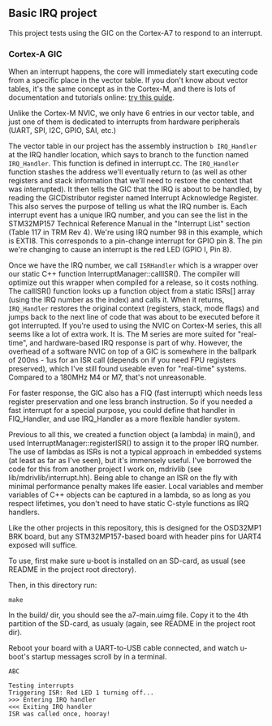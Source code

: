## Basic IRQ project

This project tests using the GIC on the Cortex-A7 to respond to an interrupt.

### Cortex-A GIC
When an interrupt happens, the core will immediately start executing code from
a specific place in the vector table. If you don't know about vector tables,
it's the same concept as in the Cortex-M, and there is lots of documentation
and tutorials online: [try this
guide](https://interrupt.memfault.com/blog/arm-cortex-m-exceptions-and-nvic).

Unlike the Cortex-M NVIC, we only have 6 entries in our vector table, and just one of them is dedicated to interrupts from hardware peripherals (UART, SPI, I2C, GPIO, SAI, etc.)

The vector table in our project has the assembly instruction `b IRQ_Handler` at
the IRQ handler location, which says to branch to the function named
`IRQ_Handler`. This function is defined in interrupt.cc.  The `IRQ_Handler`
function stashes the address we'll eventually return to (as well as other
registers and stack information that we'll need to restore the context that was
interrupted). It then tells the GIC that the IRQ is about to be handled, by
reading the GICDistributor register named Interrupt Acknowledge Register. This
also serves the purpose of telling us what the IRQ number is. Each interrupt
event has a unique IRQ number, and you can see the list in the STM32MP157
Technical Reference Manual in the "Interrupt List" section (Table 117 in TRM
Rev 4). We're using IRQ number 98 in this example, which is EXTI8. This
corresponds to a pin-change interrupt for GPIO pin 8. The pin we're changing to
cause an interrupt is the red LED (GPIO I, Pin 8).

Once we have the IRQ number, we call `ISRHandler` which is a wrapper over our
static C++ function InterruptManager::callISR(). The compiler will optimize
out this wrapper when compiled for a release, so it costs nothing.  The
callISR() function looks up a function object from a static ISRs[] array (using
the IRQ number as the index) and calls it.  When it returns, `IRQ_Handler`
restores the original context (registers, stack, mode flags) and jumps back to
the next line of code that was about to be executed before it got interrupted.
If you're used to using the NVIC on Cortex-M series, this all seems like a lot
of extra work. It is. The M series are more suited for "real-time", and
hardware-based IRQ response is part of why. However, the overhead of a software
NVIC on top of a GIC is somewhere in the ballpark of 200ns - 1us for an ISR call
(depends on if you need FPU registers preserved), which I've still found
useable even for "real-time" systems. Compared to a 180MHz M4 or M7, that's not unreasonable.

For faster response, the GIC also has a FIQ (fast interrupt) which needs less
register preservation and one less branch instruction. So if you needed a fast
interrupt for a special purpose, you could define that handler in FIQ_Handler,
and use IRQ_Handler as a more flexible handler system.

Previous to all this, we created a function object (a lambda) in main(), and
used InterruptManager::registerISR() to assign it to the proper IRQ number.
The use of lambdas as ISRs is not a typical approach in embedded systems (at
least as far as I've seen), but it's immensely useful. I've borrowed the code
for this from another project I work on, mdrivlib (see
lib/mdrivlib/interrupt.hh). Being able to change an ISR on the fly with minimal
performance penalty makes life easier. Local variables and member variables of
C++ objects can be captured in a lambda, so as long as you respect lifetimes,
you don't need to have static C-style functions as IRQ handlers.

Like the other projects in this repository, this is designed for the OSD32MP1
BRK board, but any STM32MP157-based board with header pins for UART4 exposed
will suffice.

To use, first make sure u-boot is installed on an SD-card, as usual (see README
in the project root directory). 

Then, in this directory run:

```
make
```

In the build/ dir, you should see the a7-main.uimg file. Copy it to the 4th
partition of the SD-card, as usualy (again, see README in the project root
dir).

Reboot your board with a UART-to-USB cable connected, and watch u-boot's
startup messages scroll by in a terminal.

```
ABC

Testing interrupts
Triggering ISR: Red LED 1 turning off...
>>> Entering IRQ handler
<<< Exiting IRQ handler
ISR was called once, hooray!
```


